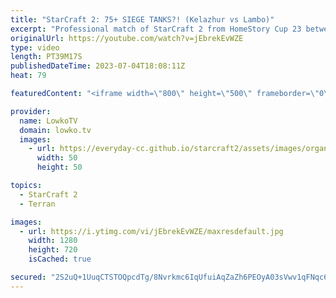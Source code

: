 ```yaml
---
title: "StarCraft 2: 75+ SIEGE TANKS?! (Kelazhur vs Lambo)"
excerpt: "Professional match of StarCraft 2 from HomeStory Cup 23 between Lambo (Zerg) and Kelazhur (Terran). This game is a long macro match on Gresan between a swarmy Zerg and Terran Mech. Support my work: https://patreon.com/lowkotv Lowko Merch: https://lowko.shop  My YouTube channels: https://youtube.com/lowkotv"
originalUrl: https://youtube.com/watch?v=jEbrekEvWZE
type: video
length: PT39M17S
publishedDateTime: 2023-07-04T18:08:11Z
heat: 79

featuredContent: "<iframe width=\"800\" height=\"500\" frameborder=\"0\" src=\"https://www.youtube.com/embed/jEbrekEvWZE\" allow=\"accelerometer; autoplay; encrypted-media; gyroscope; picture-in-picture\" allowfullscreen></iframe>"

provider:
  name: LowkoTV
  domain: lowko.tv
  images:
    - url: https://everyday-cc.github.io/starcraft2/assets/images/organizations/lowko.tv-50x50.jpg
      width: 50
      height: 50

topics:
  - StarCraft 2
  - Terran

images:
  - url: https://i.ytimg.com/vi/jEbrekEvWZE/maxresdefault.jpg
    width: 1280
    height: 720
    isCached: true

secured: "2S2uQ+1UuqCTSTOQpcdTg/8Nvrkmc6IqUfuiAqZaZh6PEOyA03sVwv1qFNqc6JarcgRuiGo7gNzKS3IgOSPCkqAgYdxF/s4c4M98Er+i7pVlOpAxvlnoqJZjfLFyT6whpJxn6hcFmV1V8MsRBF3V78/sL6vHXe8wynw4zQXLmog+g4vqYbbFvJBNBtZqVFugC3sZJ1DJOZsfp8d1qRlPmWbVvP+1rEyAo+FyOfpl9oT6IG1Afz767atcLrKvcl0NpWlXpiKxRdr01mxClxdMHE7/s5oZRQzxkbzCqGEFyDP60s3exi1qBiNDWlX4Wusm+gjfKu+B5aCTdeP2BcGmVh2iWT0B+htRetrWfgrHzQg6lZfwTv3ui9DfjRuuGobVO1kfmQYIfTHoR6yv2ibNmZqUtaDpxqh5JYzwLF7QgOI=;L7MHJPJw+gh8R7tBXAwRPQ=="
---
```


